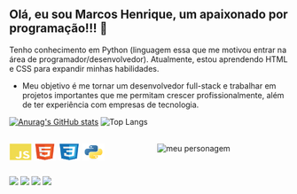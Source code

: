 ## Olá, eu sou Marcos Henrique, um apaixonado por programação!!! 👋

Tenho conhecimento em Python (linguagem essa que me motivou entrar na área de programador/desenvolvedor). Atualmente, estou aprendendo HTML e CSS para expandir minhas habilidades.


* Meu objetivo é me tornar um desenvolvedor full-stack e trabalhar em projetos importantes que me permitam crescer profissionalmente, além de ter experiência com empresas de tecnologia.

[![Anurag's GitHub stats](https://github-readme-stats.vercel.app/api?username=m4rrec0s&show_icons=true&theme=dark)](https://github.com/anuraghazra/github-readme-stats)
![Top Langs](https://github-readme-stats.vercel.app/api/top-langs/?username=m4rrec0s&layout=compact&theme=dark)


<div style="display: inline_block"><br>
  <img align="center" alt="Js" height="30" width="40" src="https://raw.githubusercontent.com/devicons/devicon/master/icons/javascript/javascript-plain.svg">
  <img align="center" alt="HTML" height="30" width="40" src="https://raw.githubusercontent.com/devicons/devicon/master/icons/html5/html5-original.svg">
  <img align="center" alt="CSS" height="30" width="40" src="https://raw.githubusercontent.com/devicons/devicon/master/icons/css3/css3-original.svg">
  <img align="center" alt="Rafa-Python" height="30" width="40" src="https://raw.githubusercontent.com/devicons/devicon/master/icons/python/python-original.svg">
  <img align="right" alt="meu personagem" height="134" width="237" src="https://media.tenor.com/RFCFMqnbXaEAAAAC/gojo-satoru-gojo.gif">
</div>

##



<div>
  
  <a href="https://www.youtube.com/channel/UCRLnFu3Fo7Z8ORL3DfuOfDw" target="_blank"><img src="https://img.shields.io/badge/YouTube-FF0000?style=for-the-badge&logo=youtube&logoColor=white" target="_blank"></a>
  <a href="https://www.instagram.com/marcos_henrique_eu/" target="_blank"><img src="https://img.shields.io/badge/-Instagram-%23E4405F?style=for-the-badge&logo=instagram&logoColor=white" target="_blank"></a>
  <a href = "mailto:contato.marcos.henrique.araujo@gmail.com"><img src="https://img.shields.io/badge/-Gmail-%23333?style=for-the-badge&logo=gmail&logoColor=white" target="_blank"></a>
  <a href="https://www.linkedin.com/in/marcos-henrique-ara%C3%BAjo-7a641a242" target="_blank"><img src="https://img.shields.io/badge/-LinkedIn-%230077B5?style=for-the-badge&logo=linkedin&logoColor=white" target="_blank"></a> 
  
</div>
